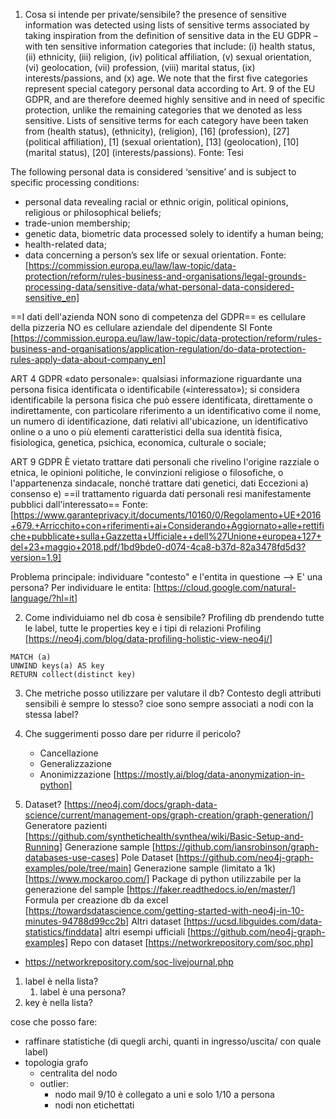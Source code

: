1. Cosa si intende per private/sensibile?
the presence of sensitive information was detected using lists of sensitive terms associated by taking inspiration from the definition of sensitive data in the EU GDPR – with ten sensitive information categories that include: (i) health status, (ii) ethnicity, (iii) religion, (iv) political affiliation, (v) sexual orientation, (vi) geolocation, (vii) profession, (viii) marital status, (ix) interests/passions, and (x) age. 
We note that the first five categories represent special category personal data according to Art. 9 of the EU GDPR, and are therefore deemed highly sensitive and in need of specific protection, unlike the remaining categories that we denoted as less sensitive. Lists of sensitive terms for each category have been taken from (health status), (ethnicity), (religion), [16] (profession), [27] (political affiliation), [1] (sexual orientation), [13] (geolocation), [10] (marital status), [20] (interests/passions).
Fonte: Tesi 

The following personal data is considered ‘sensitive’ and is subject to specific processing conditions:
- personal data revealing racial or ethnic origin, political opinions, religious or philosophical beliefs;
- trade-union membership;
- genetic data, biometric data processed solely to identify a human being;
- health-related data;
- data concerning a person’s sex life or sexual orientation.
Fonte: [https://commission.europa.eu/law/law-topic/data-protection/reform/rules-business-and-organisations/legal-grounds-processing-data/sensitive-data/what-personal-data-considered-sensitive_en]

==I dati dell'azienda NON sono di competenza del GDPR==
es cellulare della pizzeria NO
es cellulare aziendale del dipendente SI
Fonte [https://commission.europa.eu/law/law-topic/data-protection/reform/rules-business-and-organisations/application-regulation/do-data-protection-rules-apply-data-about-company_en]

ART 4 GDPR
«dato personale»: qualsiasi informazione riguardante una persona fisica identificata o identificabile («interessato»); si considera identificabile la persona fisica che può essere identificata, direttamente o indirettamente, con particolare riferimento a un identificativo come il nome, un numero di identificazione, dati relativi all'ubicazione, un identificativo online o a uno o più elementi caratteristici della sua identità fisica, fisiologica, genetica, psichica, economica, culturale o sociale;

ART 9 GDPR
È vietato trattare dati personali che rivelino l'origine razziale o etnica, le opinioni politiche, le convinzioni religiose o filosofiche, o l'appartenenza sindacale, nonché trattare dati genetici, dati
Eccezioni
a) consenso
e) ==il trattamento riguarda dati personali resi manifestamente pubblici dall'interessato==
Fonte: [https://www.garanteprivacy.it/documents/10160/0/Regolamento+UE+2016+679.+Arricchito+con+riferimenti+ai+Considerando+Aggiornato+alle+rettifiche+pubblicate+sulla+Gazzetta+Ufficiale++dell%27Unione+europea+127+del+23+maggio+2018.pdf/1bd9bde0-d074-4ca8-b37d-82a3478fd5d3?version=1.9]

Problema principale: individuare "contesto" e l'entita in questione --> E' una persona?
Per individuare le entita: [https://cloud.google.com/natural-language/?hl=it]

2. Come individuiamo nel db cosa è sensibile?
Profiling db prendendo tutte le label, tutte le properties key e i tipi di relazioni
Profiling [https://neo4j.com/blog/data-profiling-holistic-view-neo4j/]

```cypher
MATCH (a) 
UNWIND keys(a) AS key
RETURN collect(distinct key)
```

3. Che metriche posso utilizzare per valutare il db?
Contesto degli attributi sensibili è sempre lo stesso? cioe sono sempre associati a nodi con la stessa label?

4. Che suggerimenti posso dare per ridurre il pericolo?
	- Cancellazione
	- Generalizzazione
	- Anonimizzazione [https://mostly.ai/blog/data-anonymization-in-python]
5. Dataset? [https://neo4j.com/docs/graph-data-science/current/management-ops/graph-creation/graph-generation/]
Generatore pazienti [https://github.com/synthetichealth/synthea/wiki/Basic-Setup-and-Running]
Generazione sample [https://github.com/iansrobinson/graph-databases-use-cases]
Pole Dataset [https://github.com/neo4j-graph-examples/pole/tree/main]
Generazione sample (limitato a 1k) [https://www.mockaroo.com/]
Package di python utilizzabile per la generazione del sample [https://faker.readthedocs.io/en/master/]
Formula per creazione db da excel [https://towardsdatascience.com/getting-started-with-neo4j-in-10-minutes-94788d99cc2b]
Altri dataset [https://ucsd.libguides.com/data-statistics/finddata]
altri esempi ufficiali [https://github.com/neo4j-graph-examples]
Repo con dataset [https://networkrepository.com/soc.php]
- https://networkrepository.com/soc-livejournal.php

1. label è nella lista?
	1. label è una persona? 
2. key è nella lista?


cose che posso fare:
- raffinare statistiche (di quegli archi, quanti in ingresso/uscita/ con quale label)
- topologia grafo
	- centralita del nodo 
	- outlier: 
		- nodo mail 9/10 è collegato a uni e solo 1/10 a persona 
		- nodi non etichettati
